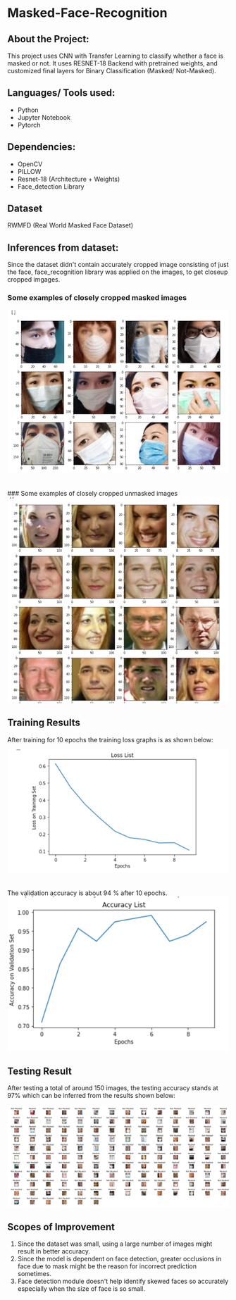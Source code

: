 # Masked-Face-Recognition
## About the Project:
<p> This project uses CNN with Transfer Learning to classify whether a face is masked or not. It uses RESNET-18 Backend with pretrained weights, and customized final layers for Binary Classification (Masked/ Not-Masked).
</p>

## Languages/ Tools used:
<ul>
  <li> Python </li>
  <li> Jupyter Notebook </li>
  <li> Pytorch </li>
</ul>

## Dependencies:
<ul>
  <li> OpenCV </li>
  <li> PILLOW </li>
  <li> Resnet-18 (Architecture + Weights) </li>
  <li> Face_detection Library </li>
</ul>

## Dataset
RWMFD (Real World Masked Face Dataset)
## Inferences from dataset:
Since the dataset didn't contain accurately cropped image consisting of just the face, face_recognition library was applied on the images, to get closeup cropped imgages.
### Some examples of closely cropped masked images
<div><img src = "/Images/masked.png"></div>
<br><br>
### Some examples of closely cropped unmasked images
<div><img src = "/Images/unmasked.png"></div>

## Training Results
After training for 10 epochs the training loss graphs is as shown below:
<div><img src = "/Images/training.png" ></div>
<br><br>
The validation accuracy is about 94 % after 10 epochs.
<div><img src = "/Images/validation.png" ></div>

## Testing Result
After testing a total of around 150 images, the testing accuracy stands at 97% which can be inferred from the results shown below:

<div><img src = "/Images/result.png" ></div>

## Scopes of Improvement
1. Since the dataset was small, using a large number of images might result in better accuracy.
2. Since the model is dependent on face detection, greater occlusions in face due to mask might be the reason for incorrect prediction sometimes.
3. Face detection module doesn't help identify skewed faces so accurately especially when the size of face is so small. 



